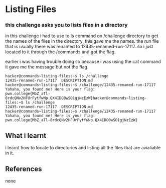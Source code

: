 # Listing Files
### this challenge asks you to lists files in a directory

in this challenge i had to use to ls command on /challenge directory to get the names of the files in the directory. this gave me the names.
the run file that is usually there was renamed to 12435-renamed-run-17117. so i just located to it through the /commands and got the flag.

earlier i was having trouble doing so because i was using the cat command it gave me the message but not the flag.


```
hacker@commands~listing-files:~$ ls /challenge
12435-renamed-run-17117  DESCRIPTION.md
hacker@commands~listing-files:~$ /challenge/12435-renamed-run-17117
Yahaha, you found me! Here is your flag:
pwn.college{MbZ_aTl-8rdcQNv2HFUrFytfwNp.QX4IDO0wSO1gjNzEzW}hacker@commands~listing-files:~$ ls /challenge
12435-renamed-run-17117  DESCRIPTION.md
hacker@commands~listing-files:~$ /challenge/12435-renamed-run-17117
Yahaha, you found me! Here is your flag:
pwn.college{MbZ_aTl-8rdcQNv2HFUrFytfwNp.QX4IDO0wSO1gjNzEzW}
```

## What i learnt
i learnt how to locate to directories and listing all the files that are avialiable in it.

## References
none

